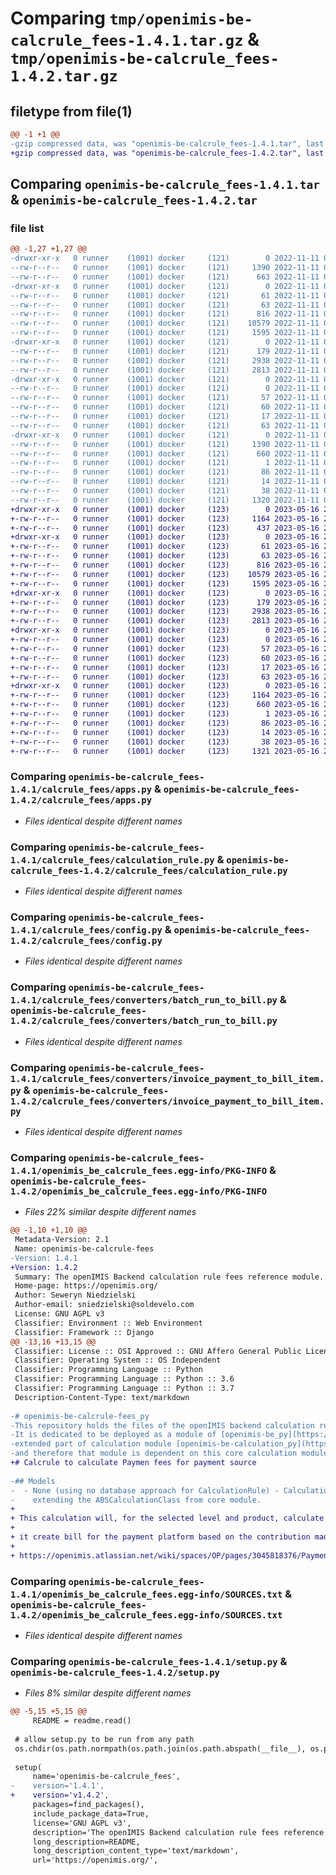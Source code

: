 # Comparing `tmp/openimis-be-calcrule_fees-1.4.1.tar.gz` & `tmp/openimis-be-calcrule_fees-1.4.2.tar.gz`

## filetype from file(1)

```diff
@@ -1 +1 @@
-gzip compressed data, was "openimis-be-calcrule_fees-1.4.1.tar", last modified: Fri Nov 11 08:12:37 2022, max compression
+gzip compressed data, was "openimis-be-calcrule_fees-1.4.2.tar", last modified: Tue May 16 21:51:17 2023, max compression
```

## Comparing `openimis-be-calcrule_fees-1.4.1.tar` & `openimis-be-calcrule_fees-1.4.2.tar`

### file list

```diff
@@ -1,27 +1,27 @@
-drwxr-xr-x   0 runner    (1001) docker     (121)        0 2022-11-11 08:12:37.096203 openimis-be-calcrule_fees-1.4.1/
--rw-r--r--   0 runner    (1001) docker     (121)     1390 2022-11-11 08:12:37.096203 openimis-be-calcrule_fees-1.4.1/PKG-INFO
--rw-r--r--   0 runner    (1001) docker     (121)      663 2022-11-11 08:12:27.000000 openimis-be-calcrule_fees-1.4.1/README.md
-drwxr-xr-x   0 runner    (1001) docker     (121)        0 2022-11-11 08:12:37.092203 openimis-be-calcrule_fees-1.4.1/calcrule_fees/
--rw-r--r--   0 runner    (1001) docker     (121)       61 2022-11-11 08:12:27.000000 openimis-be-calcrule_fees-1.4.1/calcrule_fees/__init__.py
--rw-r--r--   0 runner    (1001) docker     (121)       63 2022-11-11 08:12:27.000000 openimis-be-calcrule_fees-1.4.1/calcrule_fees/admin.py
--rw-r--r--   0 runner    (1001) docker     (121)      816 2022-11-11 08:12:27.000000 openimis-be-calcrule_fees-1.4.1/calcrule_fees/apps.py
--rw-r--r--   0 runner    (1001) docker     (121)    10579 2022-11-11 08:12:27.000000 openimis-be-calcrule_fees-1.4.1/calcrule_fees/calculation_rule.py
--rw-r--r--   0 runner    (1001) docker     (121)     1595 2022-11-11 08:12:27.000000 openimis-be-calcrule_fees-1.4.1/calcrule_fees/config.py
-drwxr-xr-x   0 runner    (1001) docker     (121)        0 2022-11-11 08:12:37.092203 openimis-be-calcrule_fees-1.4.1/calcrule_fees/converters/
--rw-r--r--   0 runner    (1001) docker     (121)      179 2022-11-11 08:12:27.000000 openimis-be-calcrule_fees-1.4.1/calcrule_fees/converters/__init__.py
--rw-r--r--   0 runner    (1001) docker     (121)     2938 2022-11-11 08:12:27.000000 openimis-be-calcrule_fees-1.4.1/calcrule_fees/converters/batch_run_to_bill.py
--rw-r--r--   0 runner    (1001) docker     (121)     2813 2022-11-11 08:12:27.000000 openimis-be-calcrule_fees-1.4.1/calcrule_fees/converters/invoice_payment_to_bill_item.py
-drwxr-xr-x   0 runner    (1001) docker     (121)        0 2022-11-11 08:12:37.092203 openimis-be-calcrule_fees-1.4.1/calcrule_fees/migrations/
--rw-r--r--   0 runner    (1001) docker     (121)        0 2022-11-11 08:12:27.000000 openimis-be-calcrule_fees-1.4.1/calcrule_fees/migrations/__init__.py
--rw-r--r--   0 runner    (1001) docker     (121)       57 2022-11-11 08:12:27.000000 openimis-be-calcrule_fees-1.4.1/calcrule_fees/models.py
--rw-r--r--   0 runner    (1001) docker     (121)       60 2022-11-11 08:12:27.000000 openimis-be-calcrule_fees-1.4.1/calcrule_fees/tests.py
--rw-r--r--   0 runner    (1001) docker     (121)       17 2022-11-11 08:12:27.000000 openimis-be-calcrule_fees-1.4.1/calcrule_fees/urls.py
--rw-r--r--   0 runner    (1001) docker     (121)       63 2022-11-11 08:12:27.000000 openimis-be-calcrule_fees-1.4.1/calcrule_fees/views.py
-drwxr-xr-x   0 runner    (1001) docker     (121)        0 2022-11-11 08:12:37.092203 openimis-be-calcrule_fees-1.4.1/openimis_be_calcrule_fees.egg-info/
--rw-r--r--   0 runner    (1001) docker     (121)     1390 2022-11-11 08:12:37.000000 openimis-be-calcrule_fees-1.4.1/openimis_be_calcrule_fees.egg-info/PKG-INFO
--rw-r--r--   0 runner    (1001) docker     (121)      660 2022-11-11 08:12:37.000000 openimis-be-calcrule_fees-1.4.1/openimis_be_calcrule_fees.egg-info/SOURCES.txt
--rw-r--r--   0 runner    (1001) docker     (121)        1 2022-11-11 08:12:37.000000 openimis-be-calcrule_fees-1.4.1/openimis_be_calcrule_fees.egg-info/dependency_links.txt
--rw-r--r--   0 runner    (1001) docker     (121)       86 2022-11-11 08:12:37.000000 openimis-be-calcrule_fees-1.4.1/openimis_be_calcrule_fees.egg-info/requires.txt
--rw-r--r--   0 runner    (1001) docker     (121)       14 2022-11-11 08:12:37.000000 openimis-be-calcrule_fees-1.4.1/openimis_be_calcrule_fees.egg-info/top_level.txt
--rw-r--r--   0 runner    (1001) docker     (121)       38 2022-11-11 08:12:37.096203 openimis-be-calcrule_fees-1.4.1/setup.cfg
--rw-r--r--   0 runner    (1001) docker     (121)     1320 2022-11-11 08:12:36.000000 openimis-be-calcrule_fees-1.4.1/setup.py
+drwxr-xr-x   0 runner    (1001) docker     (123)        0 2023-05-16 21:51:17.404241 openimis-be-calcrule_fees-1.4.2/
+-rw-r--r--   0 runner    (1001) docker     (123)     1164 2023-05-16 21:51:17.404241 openimis-be-calcrule_fees-1.4.2/PKG-INFO
+-rw-r--r--   0 runner    (1001) docker     (123)      437 2023-05-16 21:51:03.000000 openimis-be-calcrule_fees-1.4.2/README.md
+drwxr-xr-x   0 runner    (1001) docker     (123)        0 2023-05-16 21:51:17.400241 openimis-be-calcrule_fees-1.4.2/calcrule_fees/
+-rw-r--r--   0 runner    (1001) docker     (123)       61 2023-05-16 21:51:03.000000 openimis-be-calcrule_fees-1.4.2/calcrule_fees/__init__.py
+-rw-r--r--   0 runner    (1001) docker     (123)       63 2023-05-16 21:51:03.000000 openimis-be-calcrule_fees-1.4.2/calcrule_fees/admin.py
+-rw-r--r--   0 runner    (1001) docker     (123)      816 2023-05-16 21:51:03.000000 openimis-be-calcrule_fees-1.4.2/calcrule_fees/apps.py
+-rw-r--r--   0 runner    (1001) docker     (123)    10579 2023-05-16 21:51:03.000000 openimis-be-calcrule_fees-1.4.2/calcrule_fees/calculation_rule.py
+-rw-r--r--   0 runner    (1001) docker     (123)     1595 2023-05-16 21:51:03.000000 openimis-be-calcrule_fees-1.4.2/calcrule_fees/config.py
+drwxr-xr-x   0 runner    (1001) docker     (123)        0 2023-05-16 21:51:17.400241 openimis-be-calcrule_fees-1.4.2/calcrule_fees/converters/
+-rw-r--r--   0 runner    (1001) docker     (123)      179 2023-05-16 21:51:03.000000 openimis-be-calcrule_fees-1.4.2/calcrule_fees/converters/__init__.py
+-rw-r--r--   0 runner    (1001) docker     (123)     2938 2023-05-16 21:51:03.000000 openimis-be-calcrule_fees-1.4.2/calcrule_fees/converters/batch_run_to_bill.py
+-rw-r--r--   0 runner    (1001) docker     (123)     2813 2023-05-16 21:51:03.000000 openimis-be-calcrule_fees-1.4.2/calcrule_fees/converters/invoice_payment_to_bill_item.py
+drwxr-xr-x   0 runner    (1001) docker     (123)        0 2023-05-16 21:51:17.400241 openimis-be-calcrule_fees-1.4.2/calcrule_fees/migrations/
+-rw-r--r--   0 runner    (1001) docker     (123)        0 2023-05-16 21:51:03.000000 openimis-be-calcrule_fees-1.4.2/calcrule_fees/migrations/__init__.py
+-rw-r--r--   0 runner    (1001) docker     (123)       57 2023-05-16 21:51:03.000000 openimis-be-calcrule_fees-1.4.2/calcrule_fees/models.py
+-rw-r--r--   0 runner    (1001) docker     (123)       60 2023-05-16 21:51:03.000000 openimis-be-calcrule_fees-1.4.2/calcrule_fees/tests.py
+-rw-r--r--   0 runner    (1001) docker     (123)       17 2023-05-16 21:51:03.000000 openimis-be-calcrule_fees-1.4.2/calcrule_fees/urls.py
+-rw-r--r--   0 runner    (1001) docker     (123)       63 2023-05-16 21:51:03.000000 openimis-be-calcrule_fees-1.4.2/calcrule_fees/views.py
+drwxr-xr-x   0 runner    (1001) docker     (123)        0 2023-05-16 21:51:17.404241 openimis-be-calcrule_fees-1.4.2/openimis_be_calcrule_fees.egg-info/
+-rw-r--r--   0 runner    (1001) docker     (123)     1164 2023-05-16 21:51:17.000000 openimis-be-calcrule_fees-1.4.2/openimis_be_calcrule_fees.egg-info/PKG-INFO
+-rw-r--r--   0 runner    (1001) docker     (123)      660 2023-05-16 21:51:17.000000 openimis-be-calcrule_fees-1.4.2/openimis_be_calcrule_fees.egg-info/SOURCES.txt
+-rw-r--r--   0 runner    (1001) docker     (123)        1 2023-05-16 21:51:17.000000 openimis-be-calcrule_fees-1.4.2/openimis_be_calcrule_fees.egg-info/dependency_links.txt
+-rw-r--r--   0 runner    (1001) docker     (123)       86 2023-05-16 21:51:17.000000 openimis-be-calcrule_fees-1.4.2/openimis_be_calcrule_fees.egg-info/requires.txt
+-rw-r--r--   0 runner    (1001) docker     (123)       14 2023-05-16 21:51:17.000000 openimis-be-calcrule_fees-1.4.2/openimis_be_calcrule_fees.egg-info/top_level.txt
+-rw-r--r--   0 runner    (1001) docker     (123)       38 2023-05-16 21:51:17.404241 openimis-be-calcrule_fees-1.4.2/setup.cfg
+-rw-r--r--   0 runner    (1001) docker     (123)     1321 2023-05-16 21:51:15.000000 openimis-be-calcrule_fees-1.4.2/setup.py
```

### Comparing `openimis-be-calcrule_fees-1.4.1/calcrule_fees/apps.py` & `openimis-be-calcrule_fees-1.4.2/calcrule_fees/apps.py`

 * *Files identical despite different names*

### Comparing `openimis-be-calcrule_fees-1.4.1/calcrule_fees/calculation_rule.py` & `openimis-be-calcrule_fees-1.4.2/calcrule_fees/calculation_rule.py`

 * *Files identical despite different names*

### Comparing `openimis-be-calcrule_fees-1.4.1/calcrule_fees/config.py` & `openimis-be-calcrule_fees-1.4.2/calcrule_fees/config.py`

 * *Files identical despite different names*

### Comparing `openimis-be-calcrule_fees-1.4.1/calcrule_fees/converters/batch_run_to_bill.py` & `openimis-be-calcrule_fees-1.4.2/calcrule_fees/converters/batch_run_to_bill.py`

 * *Files identical despite different names*

### Comparing `openimis-be-calcrule_fees-1.4.1/calcrule_fees/converters/invoice_payment_to_bill_item.py` & `openimis-be-calcrule_fees-1.4.2/calcrule_fees/converters/invoice_payment_to_bill_item.py`

 * *Files identical despite different names*

### Comparing `openimis-be-calcrule_fees-1.4.1/openimis_be_calcrule_fees.egg-info/PKG-INFO` & `openimis-be-calcrule_fees-1.4.2/openimis_be_calcrule_fees.egg-info/PKG-INFO`

 * *Files 22% similar despite different names*

```diff
@@ -1,10 +1,10 @@
 Metadata-Version: 2.1
 Name: openimis-be-calcrule-fees
-Version: 1.4.1
+Version: 1.4.2
 Summary: The openIMIS Backend calculation rule fees reference module.
 Home-page: https://openimis.org/
 Author: Seweryn Niedzielski
 Author-email: sniedzielski@soldevelo.com
 License: GNU AGPL v3
 Classifier: Environment :: Web Environment
 Classifier: Framework :: Django
@@ -13,16 +13,15 @@
 Classifier: License :: OSI Approved :: GNU Affero General Public License v3
 Classifier: Operating System :: OS Independent
 Classifier: Programming Language :: Python
 Classifier: Programming Language :: Python :: 3.6
 Classifier: Programming Language :: Python :: 3.7
 Description-Content-Type: text/markdown
 
-# openimis-be-calcrule-fees_py
-This repository holds the files of the openIMIS backend calculation rule fees reference module.
-It is dedicated to be deployed as a module of [openimis-be_py](https://github.com/openimis/openimis-be_py). It is an 
-extended part of calculation module [openimis-be-calculation_py](https://github.com/openimis/openimis-be-calculation_py) 
-and therefore that module is dependent on this core calculation module. This module contains additional calculation rules. 
+# Calcrule to calculate Paymen fees for payment source
 
-## Models
-  - None (using no database approach for CalculationRule) - Calculation Rule is saved by defining class 
-    extending the ABSCalculationClass from core module.
+
+ This calculation will, for the selected level and product, calculate how much the insurance need to pay the payment platform for the fee for payment service
+ 
+ it create bill for the payment platform based on the contribution made through that platform attached to invoice item
+ 
+ https://openimis.atlassian.net/wiki/spaces/OP/pages/3045818376/Payment+plan+calculation+rule+fees
```

### Comparing `openimis-be-calcrule_fees-1.4.1/openimis_be_calcrule_fees.egg-info/SOURCES.txt` & `openimis-be-calcrule_fees-1.4.2/openimis_be_calcrule_fees.egg-info/SOURCES.txt`

 * *Files identical despite different names*

### Comparing `openimis-be-calcrule_fees-1.4.1/setup.py` & `openimis-be-calcrule_fees-1.4.2/setup.py`

 * *Files 8% similar despite different names*

```diff
@@ -5,15 +5,15 @@
     README = readme.read()
 
 # allow setup.py to be run from any path
 os.chdir(os.path.normpath(os.path.join(os.path.abspath(__file__), os.pardir)))
 
 setup(
     name='openimis-be-calcrule_fees',
-    version='1.4.1',
+    version='v1.4.2',
     packages=find_packages(),
     include_package_data=True,
     license='GNU AGPL v3',
     description='The openIMIS Backend calculation rule fees reference module.',
     long_description=README,
     long_description_content_type='text/markdown',
     url='https://openimis.org/',
```

